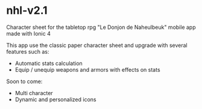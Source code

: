# nhl-v2.1

Character sheet for the tabletop rpg "Le Donjon de Naheulbeuk" mobile app made with Ionic 4

This app use the classic paper character sheet and upgrade with several features such as:

- Automatic stats calculation
- Equip / unequip weapons and armors with effects on stats

Soon to come:

- Multi character
- Dynamic and personalized icons
